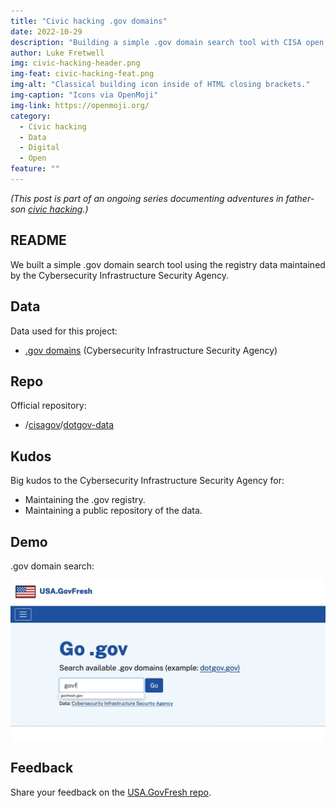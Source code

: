 ```yaml
---
title: "Civic hacking .gov domains"
date: 2022-10-29
description: "Building a simple .gov domain search tool with CISA open data."
author: Luke Fretwell
img: civic-hacking-header.png
img-feat: civic-hacking-feat.png
img-alt: "Classical building icon inside of HTML closing brackets."
img-caption: "Icons via OpenMoji"
img-link: https://openmoji.org/
category:
  - Civic hacking
  - Data
  - Digital
  - Open
feature: ""
---
```


*(This post is part of an ongoing series documenting adventures in father-son [civic hacking](/civichacking).)*

## README

We built a simple .gov domain search tool using the registry data maintained by the Cybersecurity Infrastructure Security Agency. 

## Data

Data used for this project:

* [.gov domains](https://home.dotgov.gov/data/) (Cybersecurity Infrastructure Security Agency)

## Repo

Official repository:

* /[cisagov](https://github.com/cisagov)/[dotgov-data](https://github.com/cisagov/dotgov-data) 

## Kudos

Big kudos to the Cybersecurity Infrastructure Security Agency for:

* Maintaining the .gov registry.
* Maintaining a public repository of the data.

## Demo

.gov domain search:

[![.gov search](/assets/img/posts/dotgov-usagovfresh.gif)](https://usa.govfresh.com/dotgov/)

## Feedback

Share your feedback on the [USA.GovFresh repo](https://github.com/govfresh/usa/).